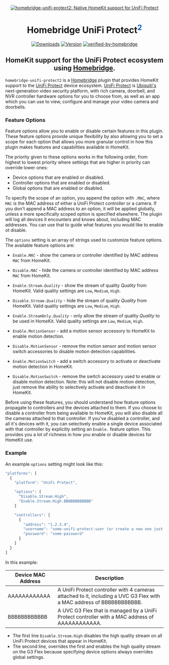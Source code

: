 <SPAN ALIGN="CENTER" STYLE="text-align:center">
<DIV ALIGN="CENTER" STYLE="text-align:center">

[![homebridge-unifi-protect2: Native HomeKit support for UniFi Protect](https://raw.githubusercontent.com/hjdhjd/homebridge-unifi-protect2/master/homebridge-protect.svg)](https://github.com/hjdhjd/homebridge-unifi-protect2)

# Homebridge UniFi Protect<SUP STYLE="font-size: smaller; color:#0559C9;">2</SUP>

[![Downloads](https://img.shields.io/npm/dt/homebridge-unifi-protect2?color=%230559C9&style=for-the-badge)](https://www.npmjs.com/package/homebridge-unifi-protect2)
[![Version](https://img.shields.io/npm/v/homebridge-unifi-protect2?color=%230559C9&label=UniFi%20Protect%202&logo=ubiquiti&logoColor=%230559C9&style=for-the-badge)](https://www.npmjs.com/package/homebridge-unifi-protect2)
[![verified-by-homebridge](https://img.shields.io/badge/homebridge-verified-blueviolet?color=%2357277C&style=for-the-badge)](https://github.com/homebridge/homebridge/wiki/Verified-Plugins)

## HomeKit support for the UniFi Protect ecosystem using [Homebridge](https://homebridge.io).
</DIV>
</SPAN>

`homebridge-unifi-protect2` is a [Homebridge](https://homebridge.io) plugin that provides HomeKit support to the [UniFi Protect](https://unifi-network.ui.com/video-security) device ecosystem. [UniFi Protect](https://unifi-network.ui.com/video-security) is [Ubiquiti's](https://www.ui.com) next-generation video security platform, with rich camera, doorbell, and NVR controller hardware options for you to choose from, as well as an app which you can use to view, configure and manage your video camera and doorbells.

### Feature Options
Feature options allow you to enable or disable certain features in this plugin. These feature options provide unique flexibility by also allowing you to set a scope for each option that allows you more granular control in how this plugin makes features and capabilities available in HomeKit.

The priority given to these options works in the following order, from highest to lowest priority where settings that are higher in priority can override lower ones:

* Device options that are enabled or disabled.
* Controller options that are enabled or disabled.
* Global options that are enabled or disabled.

To specify the scope of an option, you append the option with `.MAC`, where `MAC` is the MAC address of either a UniFi Protect controller or a camera. If you don't append a MAC address to an option, it will be applied globally, unless a more specifically scoped option is specified elsewhere. The plugin will log all devices it encounters and knows about, including MAC addresses. You can use that to guide what features you would like to enable ot disable.

The `options` setting is an array of strings used to customize feature options. The available feature options are:

* <CODE>Enable.<I>MAC</I></CODE> - show the camera or controller identified by MAC address `MAC` from HomeKit.
* <CODE>Disable.<I>MAC</I></CODE> - hide the camera or controller identified by MAC address `MAC` from HomeKit.

* <CODE>Enable.Stream.<I>Quality</I></CODE> - show the stream of quality *Quality* from HomeKit. Valid quality settings are `Low`, `Medium`, `High`.
* <CODE>Disable.Stream.<I>Quality</I></CODE> - hide the stream of quality *Quality* from HomeKit. Valid quality settings are `Low`, `Medium`, `High`.

* <CODE>Enable.StreamOnly.<I>Quality</I></CODE> - only allow the stream of quality *Quality* to be used in HomeKit. Valid quality settings are `Low`, `Medium`, `High`.

* <CODE>Enable.MotionSensor</CODE> - add a motion sensor accessory to HomeKit to enable motion detection.
* <CODE>Disable.MotionSensor</CODE> - remove the motion sensor and motion sensor switch accessories to disable motion detection capabilities.

* <CODE>Enable.MotionSwitch</CODE> - add a switch accessory to activate or deactivate motion detection in HomeKit.
* <CODE>Disable.MotionSwitch</CODE> - remove the switch accessory used to enable or disable motion detection. Note: this will not disable motion detection, just remove the ability to selectively activate and deactivate it in HomeKit.

Before using these features, you should understand how feature options propagate to controllers and the devices attached to them. If you choose to disable a controller from being available to HomeKit, you will also disable all the cameras attached to that controller. If you've disabled a controller, and all it's devices with it, you can selectively enable a single device associated with that controller by explicitly setting an `Enable.` feature option. This provides you a lot of richness in how you enable or disable devices for HomeKit use.

### Example
An example `options` setting might look like this:

```js
"platforms": [
  {
    "platform": "UniFi Protect",

    "options": [
      "Disable.Stream.High",
      "Enable.Stream.High.BBBBBBBBBBBB"
    ]

    "controllers": [
      {
        "address": "1.2.3.4",
        "username": "some-unifi-protect-user (or create a new one just for homebridge)",
        "password": "some-password"
      }
    ]
  }
]
```
In this example:

| Device MAC Address    | Description
|-----------------------|------------------
| AAAAAAAAAAAA          | A UniFi Protect controller with 4 cameras attached to it, including a UVC G3 Flex with a MAC address of BBBBBBBBBBBB.
| BBBBBBBBBBBB          | A UVC G3 Flex that is managed by a UniFi Protect controller with a MAC address of AAAAAAAAAAAA.

* The first line `Disable.Stream.High` disables the high quality stream on all UniFi Protect devices that appear in HomeKit.
* The second line, overrides the first and enables the high quality stream on the G3 Flex because specifying device options always overrides global settings.

